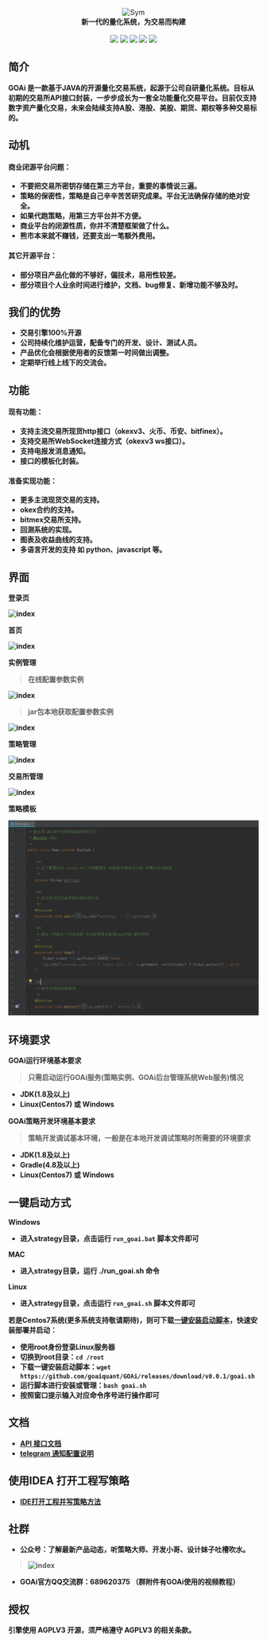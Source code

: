 <p align = "center">
<img alt="Sym" src="https://images.gitee.com/uploads/images/2019/0301/103718_0b0df56e_1088279.png">
<br><b>
新一代的量化系统，为交易而构建
<br><br>
<a title="Build Status" target="_blank"><img src="https://img.shields.io/badge/build-passing-brightgreen.svg"></a>
<a title="Code Size" target="_blank"><img src="https://img.shields.io/badge/code%20size-7M-important.svg"></a>
<a title="AGPLv3" target="_blank"><img src="https://img.shields.io/badge/license-AGPLv3-green.svg"></a>
<a title="Releases" target="_blank"><img src="https://img.shields.io/badge/release-V0.1-yellow.svg"></a>
<a title="Downloads" target="_blank"><img src="https://img.shields.io/badge/downloads-199total-blue.svg"></a>
</p>

## 简介
GOAi 是一款基于JAVA的开源量化交易系统，起源于公司自研量化系统。目标从初期的交易所API接口封装，一步步成长为一套全功能量化交易平台。目前仅支持数字资产量化交易，未来会陆续支持A股、港股、美股、期货、期权等多种交易标的。
## 动机
#### 商业闭源平台问题：
* 不要把交易所密钥存储在第三方平台，重要的事情说三遍。
* 策略的保密性，策略是自己辛辛苦苦研究成果。平台无法确保存储的绝对安全。
* 如果代跑策略，用第三方平台并不方便。
* 商业平台的闭源性质，你并不清楚框架做了什么。
* 熊市本来就不赚钱，还要支出一笔额外费用。
#### 其它开源平台：
* 部分项目产品化做的不够好，偏技术，易用性较差。
* 部分项目个人业余时间进行维护，文档、bug修复、新增功能不够及时。
## 我们的优势
* 交易引擎100%开源
* 公司持续化维护运营，配备专门的开发、设计、测试人员。
* 产品优化会根据使用者的反馈第一时间做出调整。
* 定期举行线上线下的交流会。
## 功能
#### 现有功能：
* 支持主流交易所现货http接口（okexv3、火币、币安、bitfinex）。
* 支持交易所WebSocket连接方式（okexv3 ws接口）。
* 支持电报发消息通知。
* 接口的模板化封装。
#### 准备实现功能：
* 更多主流现货交易的支持。
* okex合约的支持。
* bitmex交易所支持。
* 回测系统的实现。
* 图表及收益曲线的支持。
* 多语言开发的支持 如 python、javascript 等。
## 界面

**登录页**

![index](https://images.gitee.com/uploads/images/2019/0308/174439_8af709ba_2076727.png)

**首页**

![index](https://images.gitee.com/uploads/images/2019/0307/164231_1a8ea26c_2076727.png)

**实例管理**

> 在线配置参数实例

![index](https://images.gitee.com/uploads/images/2019/0307/180525_1ce47b16_2076727.png)

> jar包本地获取配置参数实例

![index](https://images.gitee.com/uploads/images/2019/0307/164232_753a4090_2076727.png)

**策略管理**

![index](https://images.gitee.com/uploads/images/2019/0307/164231_51d0a7f1_2076727.png)

**交易所管理**

![index](https://images.gitee.com/uploads/images/2019/0307/164232_bc8a0ca2_2076727.png)

**策略模板**

![index](https://raw.githubusercontent.com/zq33/TP/master/%E9%A1%B5%E9%9D%A2%E6%88%AA%E5%9B%BE/%E7%AD%96%E7%95%A5%E6%A8%A1%E6%9D%BF.png)


## 环境要求

**GOAi运行环境基本要求**
> 只需启动运行GOAi服务(策略实例、GOAi后台管理系统Web服务)情况
+ JDK(1.8及以上)
+ Linux(Centos7) 或 Windows

**GOAi策略开发环境基本要求**
> 策略开发调试基本环境，一般是在本地开发调试策略时所需要的环境要求
+ JDK(1.8及以上)
+ Gradle(4.8及以上)
+ Linux(Centos7) 或 Windows


## 一键启动方式

**Windows**

+ 进入strategy目录，点击运行 `run_goai.bat` 脚本文件即可

**MAC**

+ 进入strategy目录，运行 ./run_goai.sh 命令

**Linux**

+ 进入strategy目录，点击运行 `run_goai.sh` 脚本文件即可

若是Centos7系统(更多系统支持敬请期待)，则可下载[一键安装启动脚本](https://github.com/goaiquant/GOAi/releases/tag/v0.0.1)，快速安装部署并启动：
+ 使用root身份登录Linux服务器
+ 切换到root目录：`cd /root`
+ 下载一键安装启动脚本：`wget https://github.com/goaiquant/GOAi/releases/download/v0.0.1/goai.sh`
+ 运行脚本进行安装或管理：`bash goai.sh`
+ 按照窗口提示输入对应命令序号进行操作即可

## 文档
* [API 接口文档](https://github.com/goaiquant/GOAi/wiki/GOAi-API-接口文档)
* [telegram 通知配置说明](https://github.com/goaiquant/GOAi/wiki/电报通知配置方法)

## 使用IDEA 打开工程写策略
* [IDE打开工程并写策略方法](http://note.youdao.com/noteshare?id=cce22cf28f89ffcba66c758c38756b13)

## 社群
* 公众号：了解最新产品动态，听策略大师、开发小哥、设计妹子吐槽吹水。
> ![index](https://github.com/goaiquant/GOAi/blob/master/qrcode_for_gh_9666b42fb2ca_430.jpg?raw=true)
* GOAi官方QQ交流群：689620375  （群附件有GOAi使用的视频教程）

## 授权
引擎使用 AGPLV3 开源，须严格遵守 AGPLV3 的相关条款。
